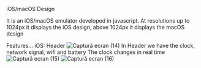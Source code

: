 iOS/macOS Design

It is an iOS/macOS emulator developed in javascript.
At resolutions up to 1024px it displays the iOS design, above 1024px it displays the macOS design

Features...
iOS:
  Header
    ![Captură ecran (14)](https://user-images.githubusercontent.com/67306273/182174659-81e2338a-f3bf-4d67-baa9-32f905404e19.png)
    In Header we have the clock, network signal, wifi and battery
      The clock changes in real time
        ![Captură ecran (15)](https://user-images.githubusercontent.com/67306273/182175953-d8096deb-c86a-42b0-9c4b-da902163e3d4.png) ![Captură ecran (16)](https://user-images.githubusercontent.com/67306273/182176139-3b48a681-9624-41d3-81a5-c6d559d3814c.png)
      

